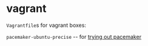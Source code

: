 # vagrant

`Vagrantfile`s for vagrant boxes:

`pacemaker-ubuntu-precise` -- for [trying out pacemaker](http://clusterlabs.org/quickstart-ubuntu.html)
